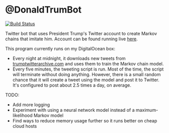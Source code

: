 # @DonaldTrumBot

[![Build Status](https://travis-ci.org/andrewts129/donald-trump-bot.svg?branch=master)](https://travis-ci.org/andrewts129/donald-trump-bot)  

Twitter bot that uses President Trump's Twitter account to create Markov chains that imitate him. Account can be found
running live [here](https://twitter.com/DonaldTrumBot).

This program currently runs on my DigitalOcean box:  
* Every night at midnight, it downloads new tweets from [trumptwitterarchive.com](http://www.trumptwitterarchive.com/)
and uses them to train the Markov chain model.  
* Every five minutes, the tweeting script is run. Most of the time, the script will terminate without doing anything.
However, there is a small random chance that it will create a tweet using the model and post it to Twitter. It's
configured to post about 2.5 times a day, on average.

TODO:
* Add more logging
* Experiment with using a neural network model instead of a maximum-likelihood Markov model
* Find ways to reduce memory usage further so it runs better on cheap cloud hosts